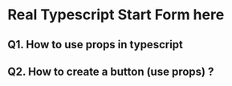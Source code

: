 # Real Typescript Start Form here

## Q1. How to use props in typescript

## Q2. How to create a button (use props) ?
